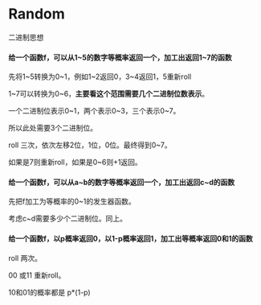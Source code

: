 # Random

二进制思想

#### 给一个函数f，可以从1~5的数字等概率返回一个，加工出返回1~7的函数

先将1~5转换为0~1，例如1~2返回0，3~4返回1，5重新roll

1~7可以转换为0~6，**主要看这个范围需要几个二进制位数表示**。

一个二进制位表示0~1，两个表示0~3，三个表示0~7。

所以此处需要3个二进制位。

roll 三次，依次左移2位，1位，0位。最终得到0~7。

如果是7则重新roll，如果是0~6则+1返回。

#### 给一个函数f，可以从a~b的数字等概率返回一个，加工出返回c~d的函数

先把f加工为等概率的0~1的发生器函数。

考虑c~d需要多少个二进制位。同上。

#### 给一个函数f，以p概率返回0，以1-p概率返回1，加工出等概率返回0和1的函数

roll 两次。

00 或11 重新roll。

10和01的概率都是 p*(1-p)